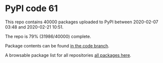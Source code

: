 # PyPI code 61

This repo contains 40000 packages uploaded to PyPI between 
2020-02-07 03:48 and 2020-02-21 10:51.

The repo is 79% (31986/40000) complete.

Package contents can be found [in the code branch](https://github.com/pypi-data/pypi-mirror-61/tree/code/packages).

A browsable package list for all repositories [all packages here](https://pypi-data.github.io/website/repositories/pypi-mirror-61).


